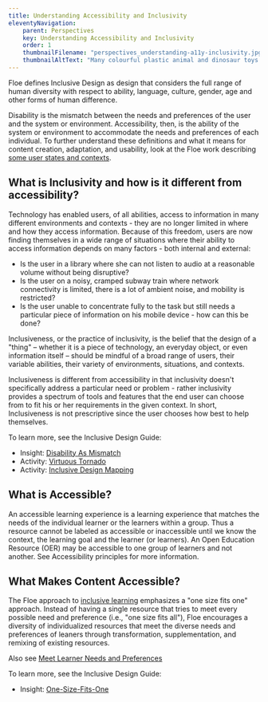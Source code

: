 ```yaml
---
title: Understanding Accessibility and Inclusivity
eleventyNavigation:
    parent: Perspectives
    key: Understanding Accessibility and Inclusivity
    order: 1
    thumbnailFilename: "perspectives_understanding-a11y-inclusivity.jpg"
    thumbnailAltText: "Many colourful plastic animal and dinosaur toys on a yellow background"
---
```

Floe defines Inclusive Design as design that considers the full range of human diversity with respect to ability,
language, culture, gender, age and other forms of human difference.

Disability is the mismatch between the needs and preferences of the user and the system or environment. Accessibility,
then, is the ability of the system or environment to accommodate the needs and preferences of each individual. To
further understand these definitions and what it means for content creation, adaptation, and usability, look at the
Floe work describing [some user states and contexts](https://wiki.fluidproject.org/x/9YcNAQ).

## What is Inclusivity and how is it different from accessibility?

Technology has enabled users, of all abilities, access to information in many different environments and contexts -
they are no longer limited in where and how they access information. Because of this freedom, users are now finding
themselves in a wide range of situations where their ability to access information depends on many factors - both
internal and external:

* Is the user in a library where she can not listen to audio at a reasonable volume without being disruptive?
* Is the user on a noisy, cramped subway train where network connectivity is limited, there is a lot of ambient noise,
and mobility is restricted?
* Is the user unable to concentrate fully to the task but still needs a particular piece of information on his mobile
device - how can this be done?

Inclusiveness, or the practice of inclusivity, is the belief that the design of a "thing" – whether it is a piece of
technology, an everyday object, or even information itself – should be mindful of a broad range of users, their
variable abilities, their variety of environments, situations, and contexts.

Inclusiveness is different from accessibility in that inclusivity doesn't specifically address a particular need or
problem - rather inclusivity provides a spectrum of tools and features that the end user can choose from to fit his or
her requirements in the given context. In short, Inclusiveness is not prescriptive since the user chooses how best to
help themselves.

To learn more, see the Inclusive Design Guide:

* Insight: [Disability As Mismatch](https://guide.inclusivedesign.ca/insights/DisabilityAsMismatch.html)
* Activity: [Virtuous Tornado](https://guide.inclusivedesign.ca/activities/VirtuousTornado.html)
* Activity: [Inclusive Design Mapping](https://guide.inclusivedesign.ca/activities/InclusiveDesignMapping.html)

## What is Accessible?

An accessible learning experience is a learning experience that matches the needs of the individual learner or the
learners within a group. Thus a resource cannot be labeled as accessible or inaccessible until we know the context, the
learning goal and the learner (or learners). An Open Education Resource (OER) may be accessible to one group of
learners and not another. See Accessibility principles for more information.

## What Makes Content Accessible?

The Floe approach to [inclusive learning](/InclusiveLearning.html) emphasizes a "one size fits one" approach. Instead
of having a single resource that tries to meet every possible need and preference (i.e., "one size fits all"), Floe
encourages a diversity of individualized resources that meet the diverse needs and preferences of leaners through
transformation, supplementation, and remixing of existing resources.

Also see [Meet Learner Needs and Preferences](/MeetLearnerNeedsAndPreferences.html)

To learn more, see the Inclusive Design Guide:

* Insight: [One-Size-Fits-One](https://guide.inclusivedesign.ca/insights/OneSizeFitsOne.html)
